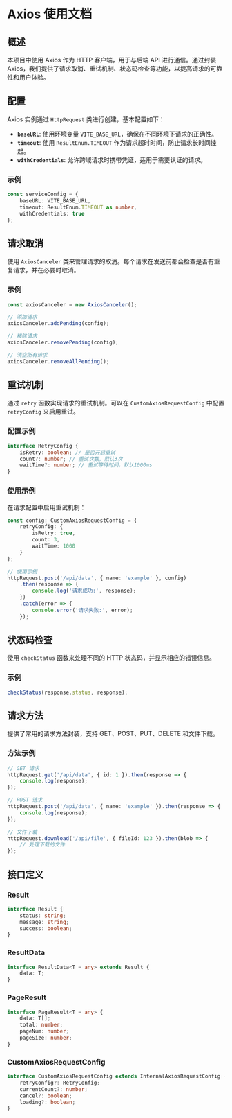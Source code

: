 # Axios 使用文档

## 概述

本项目中使用 Axios 作为 HTTP 客户端，用于与后端 API 进行通信。通过封装 Axios，我们提供了请求取消、重试机制、状态码检查等功能，以提高请求的可靠性和用户体验。

## 配置

Axios 实例通过 `HttpRequest` 类进行创建，基本配置如下：

- **`baseURL`**: 使用环境变量 `VITE_BASE_URL`，确保在不同环境下请求的正确性。
- **`timeout`**: 使用 `ResultEnum.TIMEOUT` 作为请求超时时间，防止请求长时间挂起。
- **`withCredentials`**: 允许跨域请求时携带凭证，适用于需要认证的请求。

### 示例

```typescript
const serviceConfig = {
    baseURL: VITE_BASE_URL,
    timeout: ResultEnum.TIMEOUT as number,
    withCredentials: true
};
```

## 请求取消

使用 `AxiosCanceler` 类来管理请求的取消。每个请求在发送前都会检查是否有重复请求，并在必要时取消。

### 示例

```typescript
const axiosCanceler = new AxiosCanceler();

// 添加请求
axiosCanceler.addPending(config);

// 移除请求
axiosCanceler.removePending(config);

// 清空所有请求
axiosCanceler.removeAllPending();
```

## 重试机制

通过 `retry` 函数实现请求的重试机制。可以在 `CustomAxiosRequestConfig` 中配置 `retryConfig` 来启用重试。

### 配置示例

```typescript
interface RetryConfig {
    isRetry: boolean; // 是否开启重试
    count?: number; // 重试次数，默认3次
    waitTime?: number; // 重试等待时间，默认1000ms
}
```

### 使用示例

在请求配置中启用重试机制：

```typescript
const config: CustomAxiosRequestConfig = {
    retryConfig: {
        isRetry: true,
        count: 3,
        waitTime: 1000
    }
};

// 使用示例
httpRequest.post('/api/data', { name: 'example' }, config)
    .then(response => {
        console.log('请求成功:', response);
    })
    .catch(error => {
        console.error('请求失败:', error);
    });
```

## 状态码检查

使用 `checkStatus` 函数来处理不同的 HTTP 状态码，并显示相应的错误信息。

### 示例

```typescript
checkStatus(response.status, response);
```

## 请求方法

提供了常用的请求方法封装，支持 GET、POST、PUT、DELETE 和文件下载。

### 方法示例

```typescript
// GET 请求
httpRequest.get('/api/data', { id: 1 }).then(response => {
    console.log(response);
});

// POST 请求
httpRequest.post('/api/data', { name: 'example' }).then(response => {
    console.log(response);
});

// 文件下载
httpRequest.download('/api/file', { fileId: 123 }).then(blob => {
    // 处理下载的文件
});
```

## 接口定义

### Result

```typescript
interface Result {
    status: string;
    message: string;
    success: boolean;
}
```

### ResultData

```typescript
interface ResultData<T = any> extends Result {
    data: T;
}
```

### PageResult

```typescript
interface PageResult<T = any> {
    data: T[];
    total: number;
    pageNum: number;
    pageSize: number;
}
```

### CustomAxiosRequestConfig

```typescript
interface CustomAxiosRequestConfig extends InternalAxiosRequestConfig {
    retryConfig?: RetryConfig;
    currentCount?: number;
    cancel?: boolean;
    loading?: boolean;
}
```
